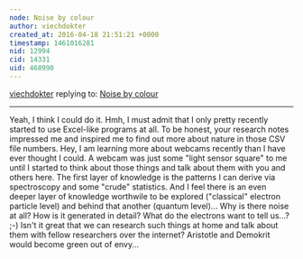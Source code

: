 ```yaml
---
node: Noise by colour
author: viechdokter
created_at: 2016-04-18 21:51:21 +0000
timestamp: 1461016281
nid: 12994
cid: 14331
uid: 468990
---
```




[viechdokter](../profile/viechdokter) replying to: [Noise by colour](../notes/viechdokter/04-17-2016/noise-by-colour)

----
Yeah, I think I could do it. Hmh, I must admit that I only pretty recently started to use Excel-like programs at all. To be honest, your research notes impressed me and inspired me to find out more about nature in those CSV file numbers. Hey, I am learning more about webcams recently than I have ever thought I could. A webcam was just some "light sensor square" to me until I started to think about those things and talk about them with you and others here. The first layer of knowledge is the patterns I can derive via spectroscopy and some "crude" statistics. And I feel there is an even deeper layer of knowledge worthwile to be explored ("classical" electron particle level) and behind that another (quantum level)... Why is there noise at all? How is it generated in detail? What do the electrons want to tell us...?  ;-)  Isn't it great that we can research such things at home and talk about them with fellow researchers over the internet? Aristotle and Demokrit would become green out of envy...